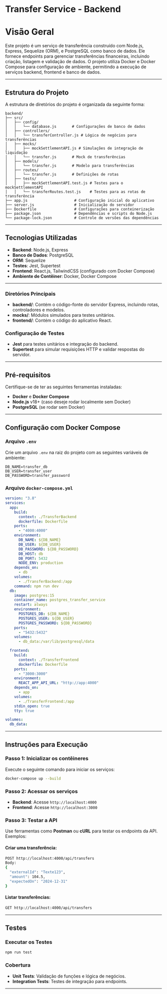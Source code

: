 # Transfer Service - Backend

# Visão Geral

Este projeto é um serviço de transferência construído com Node.js, Express, Sequelize (ORM), e PostgreSQL como banco de dados. Ele fornece endpoints para gerenciar transferências financeiras, incluindo criação, listagem e validação de dados. O projeto utiliza Docker e Docker Compose para configuração de ambiente, permitindo a execução de serviços backend, frontend e banco de dados.

---

## Estrutura do Projeto

A estrutura de diretórios do projeto é organizada da seguinte forma:

```
backend/
├── src/
│   ├── config/
│   │   └── database.js       # Configurações de banco de dados
│   ├── controllers/
│   │   └── transferController.js # Lógica de negócios para transferências
│   ├── mocks/
│   │   ├── mockSettlementAPI.js # Simulações de integração de liquidação
│   │   └── transfer.js       # Mock de transferências
│   ├── models/
│   │   └── transfer.js       # Modelo para transferências
│   ├── routes/
│   │   └── transfer.js       # Definições de rotas
│   ├── tests/
│   │   ├── mockSettlementAPI.test.js # Testes para o mockSettlementAPI
│   │   └── transferRoutes.test.js    # Testes para as rotas de transferência
├── app.js                     # Configuração inicial do aplicativo
├── server.js                  # Inicialização do servidor
├── Dockerfile                 # Configurações para conteinerização
├── package.json               # Dependências e scripts do Node.js
└── package-lock.json          # Controle de versões das dependências
```
---

## Tecnologias Utilizadas

- **Backend**: Node.js, Express
- **Banco de Dados**: PostgreSQL
- **ORM**: Sequelize
- **Testes**: Jest, Supertest
- **Frontend**: React.js, TailwindCSS (configurado com Docker Compose)
- **Ambiente de Contêiner**: Docker, Docker Compose
---

### Diretórios Principais

- **backend/**: Contém o código-fonte do servidor Express, incluindo rotas, controladores e modelos.
- **mocks/**: Módulos simulados para testes unitários.
- **frontend/**: Contém o código do aplicativo React.
### Configuração de Testes
- **Jest** para testes unitários e integração do backend.
- **Supertest** para simular requisições HTTP e validar respostas do servidor.

---

## Pré-requisitos

Certifique-se de ter as seguintes ferramentas instaladas:

- **Docker** e **Docker Compose**
- **Node.js** v18+ (caso deseje rodar localmente sem Docker)
- **PostgreSQL** (se rodar sem Docker)

---

## Configuração com Docker Compose

### Arquivo `.env`

Crie um arquivo `.env` na raiz do projeto com as seguintes variáveis de ambiente:

```env
DB_NAME=transfer_db
DB_USER=transfer_user
DB_PASSWORD=transfer_password
```

### Arquivo `docker-compose.yml`

```yaml
version: "3.8"
services:
  app:
    build:
      context: ./TransferBackend
      dockerfile: Dockerfile
    ports:
      - "4000:4000"
    environment:
      DB_NAME: ${DB_NAME}
      DB_USER: ${DB_USER}
      DB_PASSWORD: ${DB_PASSWORD}
      DB_HOST: db
      DB_PORT: 5432
      NODE_ENV: production
    depends_on:
      - db
    volumes:
      - ./TransferBackend:/app 
    command: npm run dev
  db:
    image: postgres:15
    container_name: postgres_transfer_service
    restart: always
    environment:
      POSTGRES_DB: ${DB_NAME}
      POSTGRES_USER: ${DB_USER}
      POSTGRES_PASSWORD: ${DB_PASSWORD}
    ports:
      - "5432:5432"
    volumes:
      - db_data:/var/lib/postgresql/data

  frontend:
    build:
      context: ./TransferFrontend
      dockerfile: Dockerfile
    ports:
      - "3000:3000" 
    environment:
      REACT_APP_API_URL: "http://app:4000" 
    depends_on:
      - app
    volumes:
      - ./TransferFrontend:/app 
    stdin_open: true
    tty: true

volumes:
  db_data:

```

---

## Instruções para Execução

### Passo 1: Inicializar os contêineres

Execute o seguinte comando para iniciar os serviços:

```bash
docker-compose up --build
```

### Passo 2: Acessar os serviços

- **Backend**: Acesse `http://localhost:4000`
- **Frontend**: Acesse `http://localhost:3000`

### Passo 3: Testar a API

Use ferramentas como **Postman** ou **cURL** para testar os endpoints da API. Exemplos:

#### Criar uma transferência:

```bash
POST http://localhost:4000/api/transfers
Body:
{
  "externalId": "Texte123",
  "amount": 104.5,
  "expectedOn": "2024-12-31"
}
```

#### Listar transferências:

```bash
GET http://localhost:4000/api/transfers
```

---

## Testes

### Executar os Testes

```bash
npm run test
```

### Cobertura

- **Unit Tests**: Validação de funções e lógica de negócios.
- **Integration Tests**: Testes de integração para endpoints.

---
